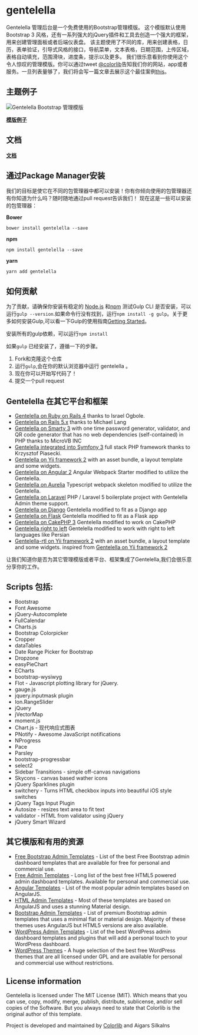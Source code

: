 # gentelella

Gentelella 管理后台是一个免费使用的Bootstrap管理模版。
这个模版默认使用Bootstrap 3 风格，还有一系列强大的jQuery插件和工具去创造一个强大的框架，用来创建管理面板或者后端仪表盘。
该主题使用了不同的库，用来创建表格，日历，表单验证，引导式风格的接口，导航菜单，文本表格，日期范围，上传区域，表格自动填充，范围滑块，进度条，提示以及更多。
我们很乐意看到你使用这个令人惊叹的管理模版。你可以通过tweet [@colorlib](https://twitter.com/colorlib)告知我们你的网站，app或者服务。一旦列表量够了，我们将会写一篇文章去展示这个最佳案例[this](https://colorlib.com/wp/avada-theme-examples/)。

## 主题例子
![Gentelella Bootstrap 管理模版](https://cdn.colorlib.com/wp/wp-content/uploads/sites/2/gentelella-admin-template-preview.jpg 
"Gentelella 主题浏览器预览")

**[模版例子](https://colorlib.com/polygon/gentelella/index.html)**

## 文档

**[文档](https://puikinsh.github.io/gentelella/)**

## 通过Package Manager安装

我们的目标是使它在不同的包管理器中都可以安装！你有你倾向使用的包管理器还有你知道为什么吗？随时随地通过pull request告诉我们！
现在这是一些可以安装的包管理器：

**Bower**

```
bower install gentelella --save
```

**npm**

```
npm install gentelella --save
```

**yarn**

```
yarn add gentelella
```
## 如何贡献
为了贡献，请确保你安装有稳定的 [Node.js](https://nodejs.org/) 和[npm](https://npmjs.com)
测试Gulp CLI 是否安装，可以运行`gulp --version`.如果命令行没有找到，运行`npm install -g gulp`。关于更多如何安装Gulp,可以看一下Gulp的使用指南[Getting Started](https://github.com/gulpjs/gulp/blob/master/docs/getting-started.md)。

安装所有的gulp依赖，可以运行```npm install```

如果`gulp` 已经安装了，遵循一下的步骤。

1. Fork和克隆这个仓库
2. 运行`gulp`,会在你的默认浏览器中运行 gentelella 。
3. 现在你可以开始写代码了！
4. 提交一个pull request

## Gentelella 在其它平台和框架

* [Gentelella on Ruby on Rails 4](https://github.com/iogbole/gentelella_on_rails) thanks to Israel Ogbole.
* [Gentelella on Rails 5.x](https://github.com/mwlang/gentelella-rails) thanks to Michael Lang
* [Gentelella on Smarty 3](https://github.com/microvb/otp-thing) with one time password generator, validator, and QR code generator that has no web dependencies (self-contained) in PHP thanks to MicroVB INC
* [Gentelella integrated into Symfony 3](https://github.com/krzysiekpiasecki/Gentelella) full stack PHP framework thanks to Krzysztof Piasecki.
* [Gentelella on Yii framework 2](https://github.com/yiister/yii2-gentelella) with an asset bundle, a layout template and some widgets.
* [Gentelella on Angular 2](https://github.com/kmkatsma/angular2-webpack-starter-gentelella) Angular Webpack Starter modified to utilize the Gentelella.
* [Gentelella on Aurelia](https://github.com/kmkatsma/aurelia-gentelella) Typescript webpack skeleton modified to utilize the Gentelella.
* [Gentelella on Laravel](https://github.com/Labs64/laravel-boilerplate) PHP / Laravel 5 boilerplate project with Gentelella Admin theme support.
* [Gentelella on Django](https://github.com/GiriB/django-gentelella) Gentelella modified to fit as a Django app
* [Gentelella on Flask](https://github.com/afourmy/flask-gentelella) Gentelella modified to fit as a Flask app
* [Gentelella on CakePHP 3](https://github.com/backstageel/cakephp-gentelella-theme) Gentelella modified to work on CakePHP
* [Gentelella right to left](https://github.com/mortezakarimi/gentelella-rtl) Gentelella modified to work with right to left languages like Persian
* [Gentelella-rtl on Yii framework 2](https://github.com/mortezakarimi/yii2-gentelella-rtl) with an asset bundle, a layout template and some widgets. inspired from [Gentelella on Yii framework 2](https://github.com/yiister/yii2-gentelella)

让我们知道你是否为其它管理模版或者平台、框架集成了Gentelella,我们会很乐意分享你的工作。

## Scripts 包括:
* Bootstrap
* Font Awesome
* jQuery-Autocomplete
* FullCalendar
* Charts.js
* Bootstrap Colorpicker
* Cropper
* dataTables
* Date Range Picker for Bootstrap
* Dropzone
* easyPieChart
* ECharts
* bootstrap-wysiwyg
* Flot - Javascript plotting library for jQuery.
* gauge.js
* jquery.inputmask plugin
* Ion.RangeSlider
* jQuery
* jVectorMap
* moment.js
* Chart.js - 现代响应式图表
* PNotify - Awesome JavaScript notifications
* NProgress
* Pace
* Parsley
* bootstrap-progressbar
* select2
* Sidebar Transitions - simple off-canvas navigations
* Skycons - canvas based wather icons
* jQuery Sparklines plugin
* switchery - Turns HTML checkbox inputs into beautiful iOS style switches
* jQuery Tags Input Plugin
* Autosize - resizes text area to fit text
* validator - HTML from validator using jQuery
* jQuery Smart Wizard

## 其它模版和有用的资源
* [Free Bootstrap Admin Templates](https://colorlib.com/wp/free-bootstrap-admin-dashboard-templates/ "Bootstrap Admin Templates on Colorlib") - List of the best Free Bootstrap admin dashboard templates that are available for free for personal and commercial use.
* [Free Admin Templates](https://colorlib.com/wp/free-html5-admin-dashboard-templates/ "List of free HTML based admin templates by Colorlib") - Long list of the best free HTML5 powered admin dashboard templates. Available for personal and commercial use.
* [Angular Templates](https://colorlib.com/wp/angularjs-admin-templates/ "Angular Admin Templates on Colorlib") - List of the most popular admin templates based on AngularJS.
* [HTML Admin Templates](https://colorlib.com/wp/html-admin-templates/ "Material Design Admin Templates on Colorlib") - Most of these templates are based on AngularJS and uses a stunning Material design.
* [Bootstrap Admin Templates](https://colorlib.com/wp/bootstrap-admin-templates/ "List of Premium Bootstrap Admin Templates by Colorlib") - List of premium Bootstrap admin templates that uses a minimal flat or material design. Majority of these themes uses AngularJS but HTML5 versions are also available.
* [WordPress Admin Templates](https://colorlib.com/wp/wordpress-admin-dashboard-themes-plugins/ "List of WordPress Admin Dashboard Templates and Plugins by Colorlib") - List of the best WordPress admin dashboard templates and plugins that will add a personal touch to your WordPress dashboard.
* [WordPress Themes](https://colorlib.com/wp/free-wordpress-themes/ "List of Free WordPress themes by Colorlib") - A huge selection of the best free WordPress themes that are all licensed under GPL and are available for personal and commercial use without restrictions.

## License information
Gentelella is licensed under The MIT License (MIT). Which means that you can use, copy, modify, merge, publish, distribute, sublicense, and/or sell copies of the Software. But you always need to state that Colorlib is the original author of this template.

Project is developed and maintained by [Colorlib](https://colorlib.com/ "Colorlib - Make Your First Blog") and Aigars Silkalns
